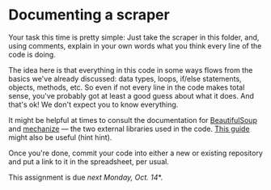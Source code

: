 # Documenting a scraper

Your task this time is pretty simple: Just take the scraper in this folder, and, using comments, explain in your own words what you think every line of the code is doing.

The idea here is that everything in this code in some ways flows from the basics we've already discussed: data types, loops, if/else statements, objects, methods, etc. So even if not every line in the code makes total sense, you've probably got at least a good guess about what it does. And that's ok! We don't expect you to know everything.

It might be helpful at times to consult the documentation for [BeautifulSoup](https://www.crummy.com/software/BeautifulSoup/bs4/doc/) and [mechanize](https://mechanize.readthedocs.io/en/latest/) — the two external libraries used in the code. [This guide](https://first-web-scraper.readthedocs.io/en/latest/) might also be useful (hint hint).

Once you're done, commit your code into either a new or existing repository and put a link to it in the spreadsheet, per usual.

This assignment is due *next Monday, Oct. 14**.

